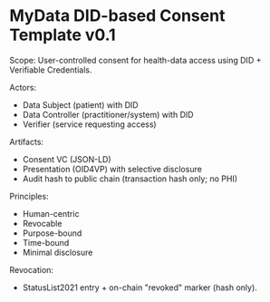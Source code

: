 # MyData DID-based Consent Template v0.1

Scope: User-controlled consent for health-data access using DID + Verifiable Credentials.

Actors:
- Data Subject (patient) with DID
- Data Controller (practitioner/system) with DID
- Verifier (service requesting access)

Artifacts:
- Consent VC (JSON-LD)
- Presentation (OID4VP) with selective disclosure
- Audit hash to public chain (transaction hash only; no PHI)

Principles:
- Human-centric
- Revocable
- Purpose-bound
- Time-bound
- Minimal disclosure

Revocation:
- StatusList2021 entry + on-chain "revoked" marker (hash only).
